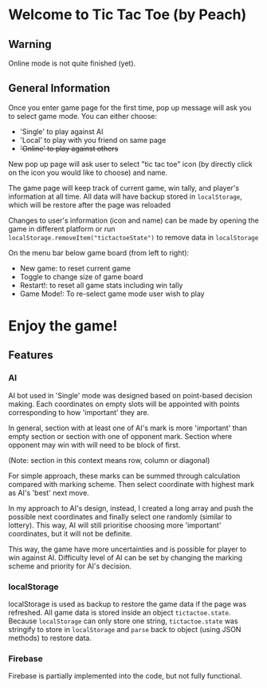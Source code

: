 

# Welcome to Tic Tac Toe (by Peach)

## Warning
Online mode is not quite finished (yet).

## General Information
Once you enter game page for the first time, pop up message will ask you to select game mode.
You can either choose:
 * 'Single' to play against AI
 * 'Local' to play with you friend on same page
 * ~~'Online' to play against others~~

New pop up page will ask user to select "tic tac toe" icon
(by directly click on the icon you would like to choose) and name.

The game page will keep track of current game, win tally, and player's information at all time.
All data will have backup stored in `localStorage`, which will be restore after the page was reloaded

Changes to user's information (icon and name) can be made by opening the game in different platform
or run `localStorage.removeItem("tictactoeState")` to remove data in `localStorage`

On the menu bar below game board (from left to right):
 * New game: to reset current game
 * Toggle to change size of game board
 * Restart!: to reset all game stats including win tally
 * Game Mode!: To re-select game mode user wish to play

# __Enjoy the game!__

## Features
### AI
AI bot used in 'Single' mode was designed based on point-based decision making.
Each coordinates on empty slots will be appointed with points corresponding to how 'important' they are.

In general, section with at least one of AI's mark is more 'important' than
empty section or section with one of opponent mark.
Section where opponent may win with will need to be block of first.

(Note: section in this context means row, column or diagonal)

For simple approach, these marks can be summed through calculation compared with marking scheme.
Then select coordinate with highest mark as AI's 'best' next move.

In my approach to AI's design, instead, I created a long array and
push the possible next coordinates and finally select one randomly
(similar to lottery). This way, AI will still prioritise choosing more 'important'
coordinates, but it will not be definite.

This way, the game have more uncertainties and is possible for player to win against AI.
Difficulty level of AI can be set by changing the marking scheme
and priority for AI's decision.

### localStorage
localStorage is used as backup to restore the game data if the page was refreshed.
All game data is stored inside an object `tictactoe.state`.
Because `localStorage` can only store one string, `tictactoe.state` was stringify to store in `localStorage`
and `parse` back to object (using JSON methods) to restore data.

### Firebase
Firebase is partially implemented into the code, but not fully functional.
